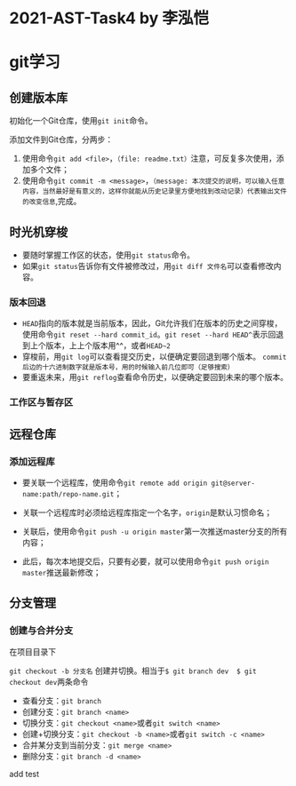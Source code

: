 # 2021-AST-Task4 by 李泓恺
# git学习

## 创建版本库

初始化一个Git仓库，使用`git init`命令。

添加文件到Git仓库，分两步：

1. 使用命令`git add <file>`，`（file: readme.txt）`注意，可反复多次使用，添加多个文件；
2. 使用命令`git commit -m <message>`，`（message: 本次提交的说明，可以输入任意内容，当然最好是有意义的，这样你就能从历史记录里方便地找到改动记录）代表输出文件的改变信息`,完成。

## 时光机穿梭

- 要随时掌握工作区的状态，使用`git status`命令。
- 如果`git status`告诉你有文件被修改过，用`git diff 文件名`可以查看修改内容。

### 版本回退

- `HEAD`指向的版本就是当前版本，因此，Git允许我们在版本的历史之间穿梭，使用命令`git reset --hard commit_id`。`git reset --hard HEAD^`表示回退到上个版本，上上个版本用^^，或者`HEAD~2`
- 穿梭前，用`git log`可以查看提交历史，以便确定要回退到哪个版本。 `commit后边的十六进制数字就是版本号，用的时候输入前几位即可（足够搜索）`
- 要重返未来，用`git reflog`查看命令历史，以便确定要回到未来的哪个版本。

### 工作区与暂存区

## 远程仓库

### 添加远程库

* 要关联一个远程库，使用命令`git remote add origin git@server-name:path/repo-name.git`；

* 关联一个远程库时必须给远程库指定一个名字，`origin`是默认习惯命名；

* 关联后，使用命令`git push -u origin master`第一次推送master分支的所有内容；

* 此后，每次本地提交后，只要有必要，就可以使用命令`git push origin master`推送最新修改；

## 分支管理

### 创建与合并分支

在项目目录下

`git checkout -b 分支名` 创建并切换。相当于`$ git branch dev  $ git checkout dev`两条命令

* 查看分支：`git branch`
* 创建分支：`git branch <name>`
* 切换分支：`git checkout <name>`或者`git switch <name>`
* 创建+切换分支：`git checkout -b <name>`或者`git switch -c <name>`
* 合并某分支到当前分支：`git merge <name>`
* 删除分支：`git branch -d <name>`







add test
